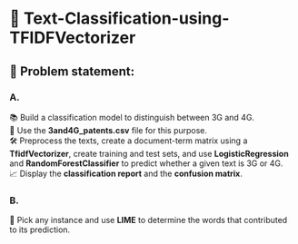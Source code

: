 # 📝 Text-Classification-using-TFIDFVectorizer

## 🧩 Problem statement:

### A. 
📚 Build a classification model to distinguish between 3G and 4G.  
📂 Use the **3and4G_patents.csv** file for this purpose.  
🛠️ Preprocess the texts, create a document-term matrix using a **TfidfVectorizer**, create training and test sets, and use **LogisticRegression** and **RandomForestClassifier** to predict whether a given text is 3G or 4G.  
📈 Display the **classification report** and the **confusion matrix**.

### B. 
🔎 Pick any instance and use **LIME** to determine the words that contributed to its prediction.
